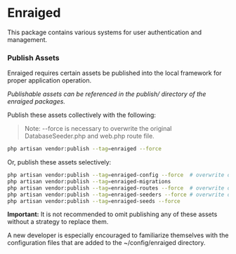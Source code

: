 
# Enraiged

This package contains various systems for user authentication and management.

### Publish Assets

Enraiged requires certain assets be published into the local framework for proper application operation.

_Publishable assets can be referenced in the publish/ directory of the enraiged packages._

Publish these assets collectively with the following:

> Note: --force is necessary to overwrite the original DatabaseSeeder.php and web.php route file.

```bash
php artisan vendor:publish --tag=enraiged --force
```

Or, publish these assets selectively:

```bash
php artisan vendor:publish --tag=enraiged-config --force  # overwrite original ~/config/auth.php
php artisan vendor:publish --tag=enraiged-migrations
php artisan vendor:publish --tag=enraiged-routes --force  # overwrite original ~/routes/web.php
php artisan vendor:publish --tag=enraiged-seeders --force # overwrite original ~/database/seeders/DatabaseSeeder.php
php artisan vendor:publish --tag=enraiged-seeds --force
```

**Important:** It is not recommended to omit publishing any of these assets without a strategy to replace them.

A new developer is especially encouraged to familiarize themselves with the configuration files that are added to the ~/config/enraiged directory.
